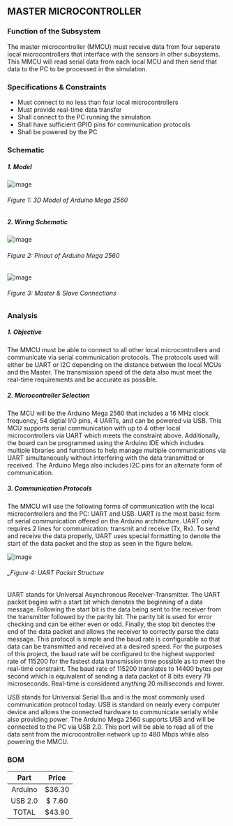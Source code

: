 MASTER MICROCONTROLLER
------------------------
### Function of the Subsystem
The master microcontroller (MMCU) must receive data from four seperate local microcontrollers that interface with the
sensors in other subsystems. This MMCU will read serial data from each local MCU and then send that data to the PC to
be processed in the simulation.

### Specifications & Constraints
- Must connect to no less than four local microcontrollers
- Must provide real-time data transfer
- Shall connect to the PC running the simulation
- Shall have sufficient GPIO pins for communication protocols
- Shall be powered by the PC

### Schematic
##### 1. Model

![image](https://user-images.githubusercontent.com/100802413/202247129-48c34ae1-a09f-4cb8-bd8c-d6ac9015e4d7.png)

###### _Figure 1: 3D Model of Arduino Mega 2560_

##### 2. Wiring Schematic

![image](https://user-images.githubusercontent.com/100802413/202247317-a1eee532-dc38-4459-80e8-4b402aad2991.png)

###### _Figure 2: Pinout of Arduino Mega 2560_


![image](https://user-images.githubusercontent.com/100802413/202253058-a22657b8-e064-40a9-a72e-62bc426f20ed.png)

###### _Figure 3: Master & Slave Connections_

### Analysis
##### 1. Objective
The MMCU must be able to connect to all other local microcontrollers and communicate via serial communication protocols. The protocols used will either be UART 
or I2C depending on the distance between the local MCUs and the Master. The transmission speed of the data also must meet the real-time requirements and be accurate
as possible.
##### 2. Microcontroller Selection
The MCU will be the Arduino Mega 2560 that includes a 16 MHz clock frequency, 54 digtial I/O pins, 4 UARTs, and can be powered via USB. This MCU supports serial communication with up to 4 other local microcontrollers via UART which meets the constraint above. Additionally, the board can be programmed using the Arduino IDE which includes multiple libraries and functions to help manage multiple communications via UART simultaneously without interfering with the data transmitted or received. The Arduino Mega also includes I2C pins for an alternate form of communication.
##### 3. Communication Protocols
The MMCU will use the following forms of communication with the local microcontrollers and the PC: UART and USB. UART is the most basic form of serial communication offered on the Arduino architecture. UART only requires 2 lines for communication: transmit and receive (Tx, Rx). To send and receive the data properly, UART uses special formatting to denote the start of the data packet and the stop as seen in the figure below.

![image](https://user-images.githubusercontent.com/100802413/202495250-64d6a476-42a8-42a9-a2e7-64ba8a31c7c3.png)

###### _Figure 4: UART Packet Structure

UART stands for Universal Asynchronous Receiver-Transmitter. The UART packet begins with a start bit which denotes the beginning of a data message. Following the start bit is the data being sent to the receiver from the transmitter followed by the parity bit. The parity bit is used for error checking and can be either even or odd. Finally, the stop bit denotes the end of the data packet and allows the receiver to correctly parse the data message. This protocol is simple and the baud rate is configurable so that data can be transmitted and received at a desired speed. For the purposes of this project, the baud rate will be configured to the highest supported rate of 115200 for the fastest data transmission time possible as to meet the real-time constraint. The baud rate of 115200 translates to 14400 bytes per second which is equivalent of sending a data packet of 8 bits every 79 microseconds. Real-time is considered anything 20 milliseconds and lower.

USB stands for Universial Serial Bus and is the most commonly used communication protocol today. USB is standard on nearly every computer device and allows the connected hardware to communicate serially while also providing power. The Arduino Mega 2560 supports USB and will be connected to the PC via USB 2.0. This port will be able to read all of the data sent from the microcontroller network up to 480 Mbps while also powering the MMCU. 

### BOM

| Part        | Price    |
|:-----------:|:--------:|
| Arduino     | $36.30   |
| USB 2.0     | $ 7.60   |
| TOTAL       | $43.90   |
